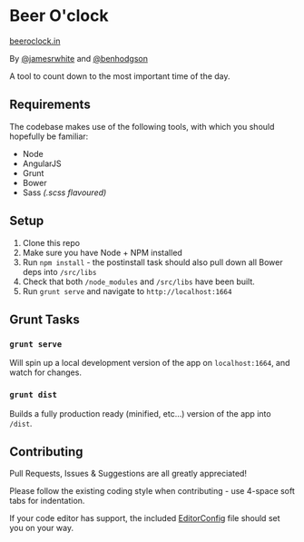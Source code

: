 # Beer O'clock

[beeroclock.in](http://beeroclock.in)

By [@jamesrwhite](https://twitter.com/jamesrwhite) and [@benhodgson](https://twitter.com/benhodgson)

A tool to count down to the most important time of the day.



## Requirements

The codebase makes use of the following tools, with which you should hopefully be familiar:

* Node
* AngularJS
* Grunt
* Bower
* Sass *(.scss flavoured)*


## Setup

1. Clone this repo
2. Make sure you have Node + NPM installed
3. Run ```npm install``` - the postinstall task should also pull down all Bower deps into ```/src/libs```
4. Check that both ```/node_modules``` and ```/src/libs``` have been built.
5. Run ```grunt serve``` and navigate to ```http://localhost:1664```

## Grunt Tasks

### ```grunt serve```

Will spin up a local development version of the app on ```localhost:1664```, and watch for changes.


### ```grunt dist```
Builds a fully production ready (minified, etc…) version of the app into ```/dist```.


## Contributing

Pull Requests, Issues & Suggestions are all greatly appreciated!

Please follow the existing coding style when contributing - use 4-space soft tabs for indentation.

If your code editor has support, the included [EditorConfig](http://editorconfig.org) file should set you on your way.
